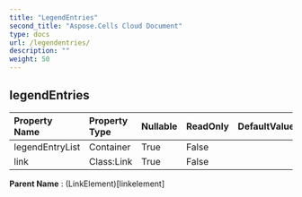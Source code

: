 ```yaml
---
title: "LegendEntries"
second_title: "Aspose.Cells Cloud Document"
type: docs
url: /legendentries/
description: ""
weight: 50
---
```


## **legendEntries**

 

| Property Name | Property Type | Nullable |  ReadOnly | DefaultValue | Description | 
| :- | :- | :- |:- |  :- | :- |
| legendEntryList | Container | True |  False |  |  |  
| link | Class:Link | True |  False |  |  |  

**Parent Name** : (LinkElement)[linkelement]

